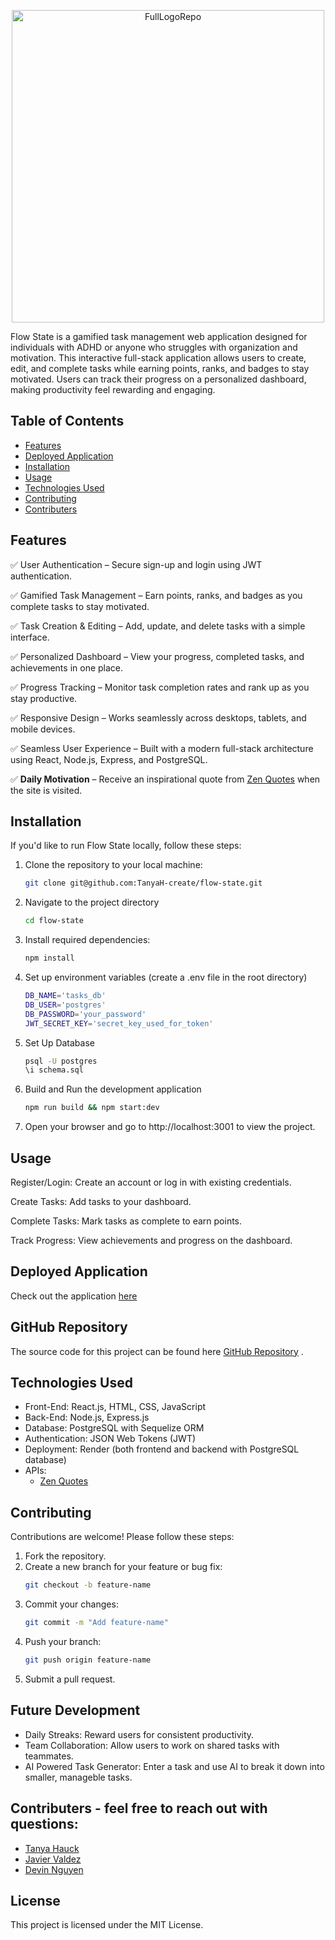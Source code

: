 <p align="center">
  <img src="https://github.com/user-attachments/assets/433a9344-3677-4874-a71e-4d3fb5d83159" alt="FullLogoRepo" width="500">
</p>

Flow State is a gamified task management web application designed for individuals with ADHD or anyone who struggles with organization and motivation. This interactive full-stack application allows users to create, edit, and complete tasks while earning points, ranks, and badges to stay motivated. Users can track their progress on a personalized dashboard, making productivity feel rewarding and engaging.

## Table of Contents
- [Features](#features)
- [Deployed Application](#deployed-application) 
- [Installation](#installation)
- [Usage](#Usage)
- [Technologies Used](#technologies-used)
- [Contributing](#contributing)
- [Contributers](#contributers)


## Features
✅ User Authentication – Secure sign-up and login using JWT authentication.

✅ Gamified Task Management – Earn points, ranks, and badges as you complete tasks to stay motivated.

✅ Task Creation & Editing – Add, update, and delete tasks with a simple interface.

✅ Personalized Dashboard – View your progress, completed tasks, and achievements in one place.

✅ Progress Tracking – Monitor task completion rates and rank up as you stay productive.

✅ Responsive Design – Works seamlessly across desktops, tablets, and mobile devices.

✅ Seamless User Experience – Built with a modern full-stack architecture using React, Node.js, Express, and PostgreSQL.

✅ **Daily Motivation** – Receive an inspirational quote from [Zen Quotes](https://zenquotes.io/) when the site is visited.



## Installation
If you'd like to run Flow State locally, follow these steps:

1. Clone the repository to your local machine:
   ```bash
   git clone git@github.com:TanyaH-create/flow-state.git
   
2. Navigate to the project directory 
   ```bash
   cd flow-state

3. Install required dependencies:
   ```bash
   npm install
   
4. Set up environment variables (create a .env file in the root directory)
    ~~~bash
    DB_NAME='tasks_db'
    DB_USER='postgres'
    DB_PASSWORD='your_password'
    JWT_SECRET_KEY='secret_key_used_for_token'

6. Set Up Database
   ~~~bash
   psql -U postgres
   \i schema.sql

6. Build and Run the development application
   ~~~bash
   npm run build && npm start:dev

7. Open your browser and go to http://localhost:3001 to view the project.

## Usage
Register/Login: Create an account or log in with existing credentials.

Create Tasks: Add tasks to your dashboard.

Complete Tasks: Mark tasks as complete to earn points.

Track Progress: View achievements and progress on the dashboard.

## Deployed Application
Check out the application [here](https://flow-state.onrender.com)

## GitHub Repository
The source code for this project can be found here [GitHub Repository](https://github.com/TanyaH-create/flow-state) .

## Technologies Used
- Front-End: React.js, HTML, CSS, JavaScript
- Back-End: Node.js, Express.js
- Database: PostgreSQL with Sequelize ORM
- Authentication: JSON Web Tokens (JWT)
- Deployment: Render (both frontend and backend with PostgreSQL database)
- APIs:
  -  [Zen Quotes](https://zenquotes.io/)

## Contributing
Contributions are welcome! Please follow these steps:
1.	Fork the repository.
2.	Create a new branch for your feature or bug fix:
    ```bash
    git checkout -b feature-name
3.	Commit your changes:
    ```bash
    git commit -m "Add feature-name"
4.	Push your branch:
    ```bash
    git push origin feature-name
5.	Submit a pull request.

## Future Development
- Daily Streaks: Reward users for consistent productivity.
- Team Collaboration: Allow users to work on shared tasks with teammates.
- AI Powered Task Generator: Enter a task and use AI to break it down into smaller, manageble tasks.

## Contributers - feel free to reach out with questions:
- [Tanya Hauck](https://github.com/TanyaH-create)
- [Javier Valdez](https://github.com/ForfietBlock95)
- [Devin Nguyen](https://github.com/DevinNguyen879)
  
## License
This project is licensed under the MIT License.



